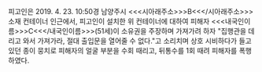 피고인은 2019. 4. 23. 10:50경 남양주시 <<<시아래주소>>>B<<</시아래주소>>> 소재 컨테이너 인근에서, 피고인이 설치한 위 컨테이너에 대하여 피해자 <<<내국인이름>>>C<<</내국인이름>>>(51세)이 소유권을 주장하며 가져가려 하자 "집행관을 데리고 와서 가져가라, 절대 출입문을 열어줄 수 없다."고 소리치며 상호 시비하다가 들고 있던 종이 뭉치로 피해자의 얼굴 부분을 수회 때리고, 뒤통수를 1회 때려 피해자를 폭행하였다.